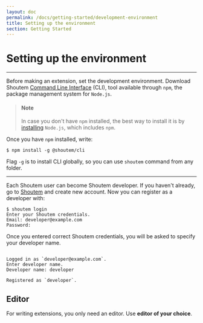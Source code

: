 ```yaml
---
layout: doc
permalink: /docs/getting-started/development-environment
title: Setting up the environment
section: Getting Started
---
```


# Setting up the environment
<hr />

Before making an extension, set the development environment. Download Shoutem [Command Line Interface](https://www.npmjs.com/package/@shoutem/cli) (CLI), tool available through `npm`, the package management system for `Node.js`.

> #### Note
> In case you don't have `npm` installed, the best way to install it is by [installing](https://nodejs.org/en/download/) `Node.js`, which includes `npm`.

Once you have `npm` installed, write:

```ShellSession
$ npm install -g @shoutem/cli
``` 

Flag ```-g``` is to install CLI globally, so you can use `shoutem` command from any folder.

<hr />

Each Shoutem user can become Shoutem developer. If you haven't already, go to [Shoutem](http://www.shoutem.com) and create new account. Now you can register as a developer with:

```ShellSession
$ shoutem login
Enter your Shoutem credentials.
Email: developer@example.com
Password:
```

Once you entered correct Shoutem credentials, you will be asked to specify your developer name.

```ShellSession

Logged in as `developer@example.com`.
Enter developer name.
Developer name: developer

Registered as `developer`.
```

## Editor
For writing extensions, you only need an editor. Use **editor of your choice**.
